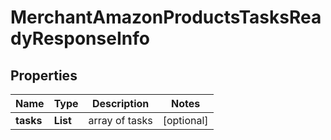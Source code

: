 # MerchantAmazonProductsTasksReadyResponseInfo


## Properties

| Name | Type | Description | Notes |
|------------ | ------------- | ------------- | -------------|
**tasks** | **List<MerchantAmazonProductsTasksReadyTaskInfo>** | array of tasks |[optional]|
